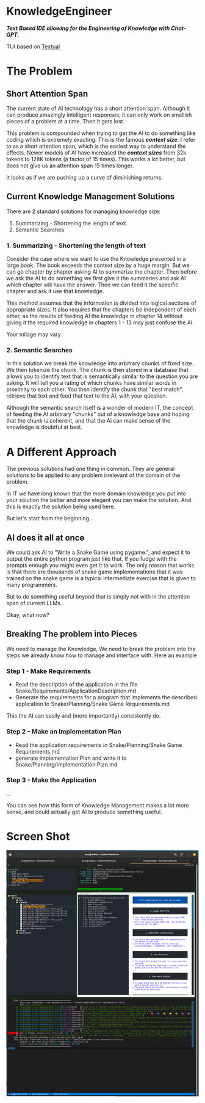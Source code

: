 # KnowledgeEngineer

***Text Based IDE allowing for the Engineering of Knowledge with Chat-GPT.***

TUI based on [Textual](https://textual.textualize.io/)


# The Problem
## Short Attention Span

The current state of AI technology has a short attention span.  Although it can produce amazingly intelligent responses; it can only work on smallish pieces of a problem at a time. Then it gets lost.

This problem is compounded when trying to get the AI to do something like coding which is extremely exacting. This is the famous ***context size***.  I refer to as a short attention span, which is the easiest way to understand the effects.  Newer models of AI have increased the ***context sizes*** from 32k tokens to 128K tokens (a factor of 15 times).  This works a lot better, but does not give us an attention span 15 times longer.  

It looks as if we are pushing up a curve of diminishing returns.

## Current Knowledge Management Solutions

There are 2 standard solutions for managing knowledge size:
1. Summarizing - Shortening the length of text. 
2. Semantic Searches 

### 1. Summarizing - Shortening the length of text
Consider the case where we want to use the Knowledge presented in a large book.  The book exceeds the context size by a huge margin.  But we can go chapter by chapter asking AI to summarize the chapter.  Then before we ask the AI to do something we first give it the summaries and ask AI which chapter will have the answer.  Then we can feed it the specific chapter and ask it use that knowledge.

This method assumes that the information is divided into logical sections of appropriate sizes.  It also requires that the chapters be independent of each other, as the results of feeding AI the knowledge in chapter 14 without giving it the required knowledge in chapters 1 - 13 may just confuse the AI.

Your milage may vary

### 2. Semantic Searches 
In this solution we break the knowledge into arbitrary chunks of fixed size.  We then tokenize the chunk.  The chunk is then stored in a database that allows you to identify text that is semantically similar to the question you are asking.  It will tell you a rating of which chunks have similar words in proximity to each other. You then identify the chunk that "best match", retrieve that text and feed that text to the AI, with your question.

Although the semantic search itself is a wonder of modern IT, the concept of feeding the AI arbitrary "chunks" out of a knowledge base and hoping that the chunk is coherent, and that the Ai can make sense of the knowledge is doubtful at best.

# A Different Approach
The previous solutions had one thing in common.  They are general solutions to be applied to any problem irrelevant of the domain of the problem.

In IT we have long known that the more domain knowledge you put into your solution the better and more elegant you can make the solution.  And this is exactly the solution being used here.

But let's start from the beginning...

## AI does it all at once

We could ask AI to "Write a Snake Game using pygame.", and expect it to output the entire python program just like that.  If you fudge with the prompts enough you might even get it to work.  The only reason that works is that there are thousands of snake game implementations that it was trained on the snake game is a typical intermediate exercise that is given to many programmers.

But to do something useful beyond that is simply not with in the attention span of current LLMs.

Okay, what now?

## Breaking The problem into Pieces

We need to manage the Knowledge, We need to break the problem into the steps we already know how to manage and interface with.  Here an example

### Step 1 - Make Requirements
- Read the description of the application in the file Snake/Requirements/ApplicationDescription.md 
- Generate the requirements for a program that implements the described application to Snake/Planning/Snake Game Requirements.md

This the AI can easily and (more importantly) consistently do.


### Step 2 - Make an Implementation Plan
- Read the application requirements in Snake/Planning/Snake Game Requirements.md
- generate Implementation Plan and write it to Snake/Planning/Implementation Plan.md
### Step 3 - Make the Application 
...

You can see how this form of Knowledge Management makes a lot more sense, and could actually get AI to produce something useful.

#  Screen Shot

![screen_shot.png](screen_shot.png)